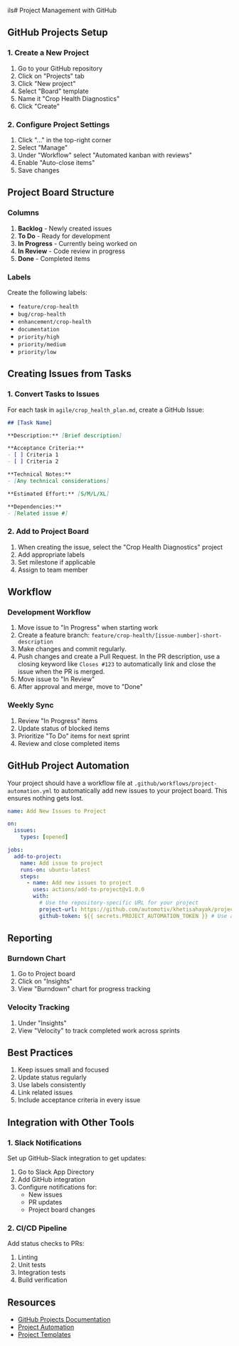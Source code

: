 ils# Project Management with GitHub

## GitHub Projects Setup

### 1. Create a New Project
1. Go to your GitHub repository
2. Click on "Projects" tab
3. Click "New project"
4. Select "Board" template
5. Name it "Crop Health Diagnostics"
6. Click "Create"

### 2. Configure Project Settings
1. Click "..." in the top-right corner
2. Select "Manage"
3. Under "Workflow" select "Automated kanban with reviews"
4. Enable "Auto-close items"
5. Save changes

## Project Board Structure

### Columns
1. **Backlog** - Newly created issues
2. **To Do** - Ready for development
3. **In Progress** - Currently being worked on
4. **In Review** - Code review in progress
5. **Done** - Completed items

### Labels
Create the following labels:
- `feature/crop-health`
- `bug/crop-health`
- `enhancement/crop-health`
- `documentation`
- `priority/high`
- `priority/medium`
- `priority/low`

## Creating Issues from Tasks

### 1. Convert Tasks to Issues
For each task in `agile/crop_health_plan.md`, create a GitHub Issue:

```markdown
## [Task Name]

**Description:** [Brief description]

**Acceptance Criteria:**
- [ ] Criteria 1
- [ ] Criteria 2

**Technical Notes:**
- [Any technical considerations]

**Estimated Effort:** [S/M/L/XL]

**Dependencies:**
- [Related issue #]
```

### 2. Add to Project Board
1. When creating the issue, select the "Crop Health Diagnostics" project
2. Add appropriate labels
3. Set milestone if applicable
4. Assign to team member

## Workflow

### Development Workflow
1. Move issue to "In Progress" when starting work
2. Create a feature branch: `feature/crop-health/[issue-number]-short-description`
3. Make changes and commit regularly.
4. Push changes and create a Pull Request. In the PR description, use a closing keyword like `Closes #123` to automatically link and close the issue when the PR is merged.
5. Move issue to "In Review"
6. After approval and merge, move to "Done"

### Weekly Sync
1. Review "In Progress" items
2. Update status of blocked items
3. Prioritize "To Do" items for next sprint
4. Review and close completed items

## GitHub Project Automation

Your project should have a workflow file at `.github/workflows/project-automation.yml` to automatically add new issues to your project board. This ensures nothing gets lost.

```yaml
name: Add New Issues to Project

on:
  issues:
    types: [opened]

jobs:
  add-to-project:
    name: Add issue to project
    runs-on: ubuntu-latest
    steps:
      - name: Add new issues to project
        uses: actions/add-to-project@v1.0.0
        with:
          # Use the repository-specific URL for your project
          project-url: https://github.com/automotiv/khetisahayak/projects/3
          github-token: ${{ secrets.PROJECT_AUTOMATION_TOKEN }} # Use a dedicated PAT
```

## Reporting

### Burndown Chart
1. Go to Project board
2. Click on "Insights"
3. View "Burndown" chart for progress tracking

### Velocity Tracking
1. Under "Insights"
2. View "Velocity" to track completed work across sprints

## Best Practices
1. Keep issues small and focused
2. Update status regularly
3. Use labels consistently
4. Link related issues
5. Include acceptance criteria in every issue

## Integration with Other Tools

### 1. Slack Notifications
Set up GitHub-Slack integration to get updates:
1. Go to Slack App Directory
2. Add GitHub integration
3. Configure notifications for:
   - New issues
   - PR updates
   - Project board changes

### 2. CI/CD Pipeline
Add status checks to PRs:
1. Linting
2. Unit tests
3. Integration tests
4. Build verification

## Resources
- [GitHub Projects Documentation](https://docs.github.com/en/issues/planning-and-tracking-with-projects)
- [Project Automation](https://github.com/features/actions)
- [Project Templates](https://github.com/features/project-management/)
